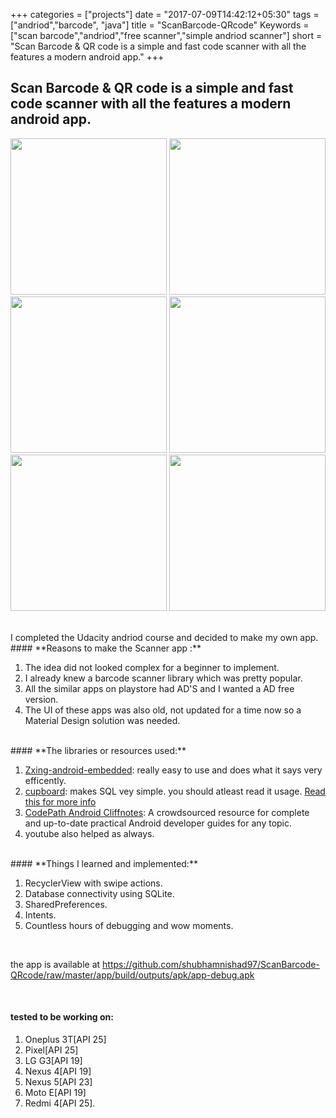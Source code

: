 +++
categories = ["projects"]
date = "2017-07-09T14:42:12+05:30"
tags = ["andriod","barcode", "java"]
title = "ScanBarcode-QRcode"
Keywords = ["scan barcode","andriod","free scanner","simple andriod scanner"]
short = "Scan Barcode & QR code is a simple and fast code scanner with all the features a modern android app."
+++


<h2>Scan Barcode &amp; QR code is a simple and fast code scanner with all the features a modern android app.</h2>

<img src="PhoneScreenshot1.jpg" width="250">  <img src="PhoneScreenshot2.jpg" width="250">  <img src="PhoneScreenshot3.jpg" width="250">  <img src="PhoneScreenshot4.jpg" width="250">  <img src="PhoneScreenshot5.jpg" width="250">  <img src="PhoneScreenshot6.jpg" width="250">

<br>
I completed the Udacity andriod course and decided to make my own app.

<br>
#### **Reasons to make the Scanner app :**

1. The idea did not looked complex for a beginner to implement.
2. I already knew a barcode scanner library which was pretty popular.
3. All the similar apps on playstore had AD'S and I wanted a AD free version.
4. The UI of these apps was also old, not updated for a time now so a Material Design solution was needed.

<br>
#### **The libraries or resources used:**

1. [Zxing-android-embedded](https://github.com/journeyapps/zxing-android-embedded): really easy to use and does what it says very efficently.
2. [cupboard](https://bitbucket.org/littlerobots/cupboard): makes SQL vey simple. you should atleast read it usage. [Read this for more info](http://guides.codepath.com/android/Easier-SQL-with-Cupboard)
3. [CodePath Android Cliffnotes](http://guides.codepath.com/android): A crowdsourced resource for complete and up-to-date practical Android developer guides for any topic.
4. youtube also helped as always.

<br>
#### **Things I learned and implemented:**

1. RecyclerView with swipe actions.
2. Database connectivity using SQLite.
3. SharedPreferences.
4. Intents.
5. Countless hours of debugging and wow moments.

<br>

the app is available at https://github.com/shubhamnishad97/ScanBarcode-QRcode/raw/master/app/build/outputs/apk/app-debug.apk

<br>

#### **tested to be working on:**

1. Oneplus 3T[API 25]
2. Pixel[API 25]
3. LG G3[API 19]
4. Nexus 4[API 19]
5. Nexus 5[API 23]
6. Moto E[API 19]
7. Redmi 4[API 25].
 
